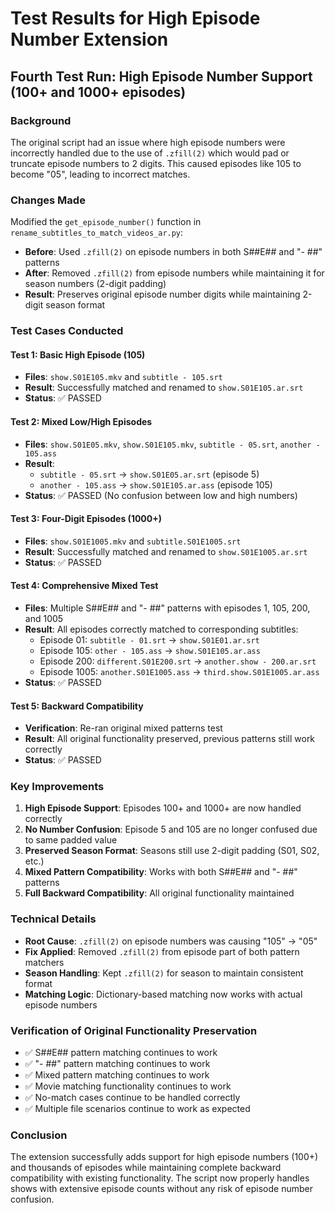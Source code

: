 # Test Results for High Episode Number Extension

## Fourth Test Run: High Episode Number Support (100+ and 1000+ episodes)

### Background
The original script had an issue where high episode numbers were incorrectly handled due to the use of `.zfill(2)` which would pad or truncate episode numbers to 2 digits. This caused episodes like 105 to become "05", leading to incorrect matches.

### Changes Made
Modified the `get_episode_number()` function in `rename_subtitles_to_match_videos_ar.py`:
- **Before**: Used `.zfill(2)` on episode numbers in both S##E## and "- ##" patterns
- **After**: Removed `.zfill(2)` from episode numbers while maintaining it for season numbers (2-digit padding)
- **Result**: Preserves original episode number digits while maintaining 2-digit season format

### Test Cases Conducted

#### Test 1: Basic High Episode (105)
- **Files**: `show.S01E105.mkv` and `subtitle - 105.srt`
- **Result**: Successfully matched and renamed to `show.S01E105.ar.srt`
- **Status**: ✅ PASSED

#### Test 2: Mixed Low/High Episodes 
- **Files**: `show.S01E05.mkv`, `show.S01E105.mkv`, `subtitle - 05.srt`, `another - 105.ass`
- **Result**: 
  - `subtitle - 05.srt` → `show.S01E05.ar.srt` (episode 5)
  - `another - 105.ass` → `show.S01E105.ar.ass` (episode 105)
- **Status**: ✅ PASSED (No confusion between low and high numbers)

#### Test 3: Four-Digit Episodes (1000+)
- **Files**: `show.S01E1005.mkv` and `subtitle.S01E1005.srt`
- **Result**: Successfully matched and renamed to `show.S01E1005.ar.srt`
- **Status**: ✅ PASSED

#### Test 4: Comprehensive Mixed Test
- **Files**: Multiple S##E## and "- ##" patterns with episodes 1, 105, 200, and 1005
- **Result**: All episodes correctly matched to corresponding subtitles:
  - Episode 01: `subtitle - 01.srt` → `show.S01E01.ar.srt`
  - Episode 105: `other - 105.ass` → `show.S01E105.ar.ass`
  - Episode 200: `different.S01E200.srt` → `another.show - 200.ar.srt`
  - Episode 1005: `another.S01E1005.ass` → `third.show.S01E1005.ar.ass`
- **Status**: ✅ PASSED

#### Test 5: Backward Compatibility
- **Verification**: Re-ran original mixed patterns test
- **Result**: All original functionality preserved, previous patterns still work correctly
- **Status**: ✅ PASSED

### Key Improvements

1. **High Episode Support**: Episodes 100+ and 1000+ are now handled correctly
2. **No Number Confusion**: Episode 5 and 105 are no longer confused due to same padded value
3. **Preserved Season Format**: Seasons still use 2-digit padding (S01, S02, etc.)
4. **Mixed Pattern Compatibility**: Works with both S##E## and "- ##" patterns
5. **Full Backward Compatibility**: All original functionality maintained

### Technical Details

- **Root Cause**: `.zfill(2)` on episode numbers was causing "105" → "05"
- **Fix Applied**: Removed `.zfill(2)` from episode part of both pattern matchers
- **Season Handling**: Kept `.zfill(2)` for season to maintain consistent format
- **Matching Logic**: Dictionary-based matching now works with actual episode numbers

### Verification of Original Functionality Preservation

- ✅ S##E## pattern matching continues to work
- ✅ "- ##" pattern matching continues to work  
- ✅ Mixed pattern matching continues to work
- ✅ Movie matching functionality continues to work
- ✅ No-match cases continue to be handled correctly
- ✅ Multiple file scenarios continue to work as expected

### Conclusion

The extension successfully adds support for high episode numbers (100+) and thousands of episodes while maintaining complete backward compatibility with existing functionality. The script now properly handles shows with extensive episode counts without any risk of episode number confusion.
